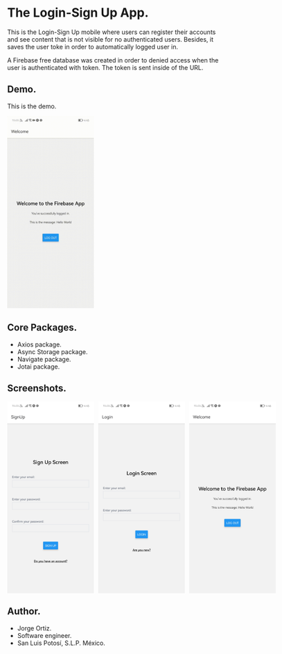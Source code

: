 # The Login-Sign Up App.

This is the Login-Sign Up mobile where users can register their accounts and see content that is not visible for no
authenticated users. Besides, it saves the user toke in order to automatically logged user in.

A Firebase free database was created in order to denied access when the user is authenticated with token.
The token is sent inside of the URL.

## Demo.

This is the demo.

<img src='./images/video.gif' width='200'>


## Core Packages.

* Axios package.
* Async Storage package.
* Navigate package.
* Jotai package.
## Screenshots.

<div style="display: flex; gap: 10px;">
  <img src='./images/1.jpg' width='200'>
  <img src='./images/2.jpg' width='200'>
  <img src='./images/3.jpg' width='200'>
</div>

## Author.

- Jorge Ortiz.
- Software engineer.
- San Luis Potosí, S.L.P. México.
